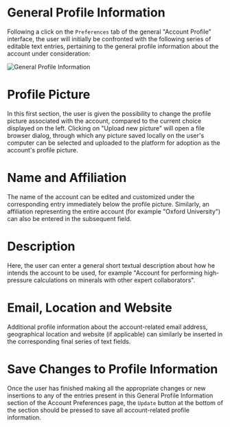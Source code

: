 # General Profile Information

Following a click on the `Preferences` tab <i class="zmdi zmdi-edit zmdi-hc-border"></i> of the general "Account Profile" interface, the user will initially be confronted with the following series of editable text entries, pertaining to the general profile information about the account under consideration:

![General Profile Information](/images/preferences-profile.png "General Profile Information")

# Profile Picture

In this first section, the user is given the possibility to change the profile picture associated with the account, compared to the current choice displayed on the left. Clicking on "Upload new picture" will open a file browser dialog, through which any picture saved locally on the user's computer can be selected and uploaded to the platform for adoption as the account's profile picture. 

# Name and Affiliation

The name of the account can be edited and customized under the corresponding entry immediately below the profile picture. Similarly, an affiliation representing the entire account (for example "Oxford University") can also be entered in the subsequent field.  

# Description

Here, the user can enter a general short textual description about how he intends the account to be used, for example "Account for performing high-pressure calculations on minerals with other expert collaborators". 

# Email, Location and Website

Additional profile information about the account-related email address, geographical location and website (if applicable) can similarly be inserted in the corresponding final series of text fields. 

# Save Changes to Profile Information

Once the user has finished making all the appropriate changes or new insertions to any of the entries present in this General Profile Information section of the Account Preferences page, the `Update` button at the bottom of the section should be pressed to save all account-related profile information.
